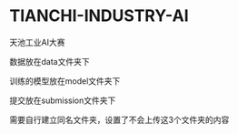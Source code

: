 # TIANCHI-INDUSTRY-AI
天池工业AI大赛

数据放在data文件夹下

训练的模型放在model文件夹下

提交放在submission文件夹下

需要自行建立同名文件夹，设置了不会上传这3个文件夹的内容
